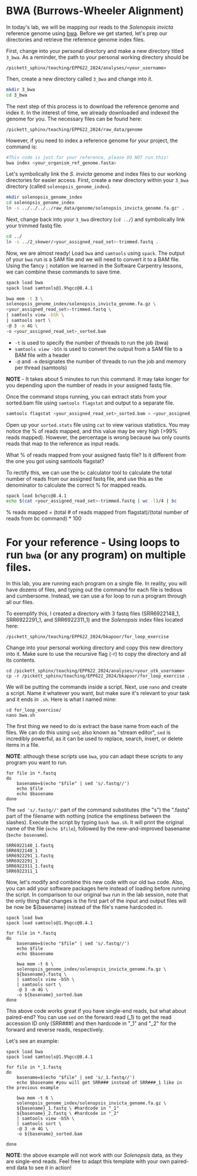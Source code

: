# BWA (Burrows-Wheeler Alignment)
In today's lab, we will be mapping our reads to the _Solenopsis invicta_ reference genome using [bwa](http://bio-bwa.sourceforge.net/). Before we get started, let's prep our directories and retrieve the reference genome index files.

First, change into your personal directory and make a new directory titled `3_bwa`. As a reminder, the path to your personal working directory should be 
```
/pickett_sphinx/teaching/EPP622_2024/analyses/<your_username>
```

Then, create a new directory called `3_bwa` and change into it.

```bash
mkdir 3_bwa
cd 3_bwa
```

The next step of this process is to download the reference genome and index it. In the interest of time, we already downloaded and indexed the genome for you. The necessary files can be found here: 
```
/pickett_sphinx/teaching/EPP622_2024/raw_data/genome
```

However, if you need to index a reference genome for your project, the command is:

```bash
#This code is just for your reference, please DO NOT run this!
bwa index <your_organism_ref_genome.fasta>
```

Let's symbolically link the _S. invicta_ genome and index files to our working directories for easier access. First, create a new directory within your `3_bwa` directory (called `solenopsis_genome_index`).

```bash
mkdir solenopsis_genome_index
cd solenopsis_genome_index
ln -s ../../../../raw_data/genome/solenopsis_invicta_genome.fa.gz* .
```
Next, change back into your `3_bwa` directory (`cd ../`) and symbolically link your trimmed fastq file.

```bash
cd ../
ln -s ../2_skewer/<your_assigned_read_set>-trimmed.fastq .
```

Now, we are almost ready! Load `bwa` and `samtools` using `spack`. The output of your `bwa` run is a SAM file and we will need to convert it to a BAM file. Using the fancy `|` notation we learned in the Software Carpentry lessons, we can combine these commands to save time.

```bash
spack load bwa
spack load samtools@1.9%gcc@8.4.1

bwa mem -t 3 \
solenopsis_genome_index/solenopsis_invicta_genome.fa.gz \
<your_assigned_read_set>-trimmed.fastq \
| samtools view -bSh \
| samtools sort \
-@ 3 -m 4G \
-o <your_assigned_read_set>_sorted.bam 
```
* `-t` is used to specify the number of threads to run the job (bwa) 
* `samtools view -bSh` is used to convert the output from a SAM file to a BAM file with a header 
* `-@` and `-m` designates the number of threads to run the job and memory per thread (samtools)

**NOTE** - It takes about 5 minutes to run this command. It may take longer for you depending upon the number of reads in your assigned fastq file.

Once the command stops running, you can extract stats from your sorted.bam file using `samtools flagstat` and output to a separate file.

```bash
samtools flagstat <your_assigned_read_set>_sorted.bam > <your_assigned_read_set>_sorted.stats
```

Open up your `sorted.stats` file using `cat` to view various statistics. You may notice the % of reads mapped, and this value may be very high (>99% reads mapped). However, the percentage is wrong because `bwa` only counts reads that map to the reference as input reads.

What % of reads mapped from your assigned fastq file? Is it different from the one you got using samtools flagstat? 

To rectify this, we can use the `bc` calculator tool to calculate the total number of reads from our assigned fastq file, and use this as the denominator to calculate the correct % for mapped reads.

```bash
spack load bc%gcc@8.4.1
echo $(cat <your_assigned_read_set>-trimmed.fastq | wc -l)/4 | bc
```
% reads mapped = (total # of reads mapped from flagstat)/(total number of reads from bc command) * 100

# For your reference - Using loops to run `bwa` (or any program) on multiple files.

In this lab, you are running each program on a single file. In reality, you will have dozens of files, and typing out the command for each file is tedious and cumbersome. Instead, we can use a for loop to run a program through all our files.

To exemplify this, I created a directory with 3 fastq files (SRR6922148_1, SRR6922291_1, and SRR6922311_1) and the _Solenopsis_ index files located here: 
```
/pickett_sphinx/teaching/EPP622_2024/bkapoor/for_loop_exercise
```
Change into your personal working directory and copy this new directory into it. Make sure to use the recursive flag (-r) to copy the directory and all its contents.

```
cd /pickett_sphinx/teaching/EPP622_2024/analyses/<your_utk_username>
cp -r /pickett_sphinx/teaching/EPP622_2024/bkapoor/for_loop_exercise .
```

We will be putting the commands inside a script. Next, use `nano` and create a script. Name it whatever you want, but make sure it's relevant to your task and it ends in `.sh`. Here is what I named mine:

```
cd for_loop_exercise/
nano bwa.sh
```

The first thing we need to do is extract the base name from each of the files. We can do this using `sed`; also known as "stream editor", `sed` is incredibly powerful, as it can be used to replace, search, insert, or delete items in a file.  

**NOTE**: although these scripts use `bwa`, you can adapt these scripts to any program you want to run.

```
for file in *.fastq
do
    basename=$(echo "$file" | sed 's/.fastq//')
    echo $file
    echo $basename
done
```

The `sed 's/.fastq//'` part of the command substitutes (the "s") the ".fastq" part of the filename with nothing (notice the emptiness between the slashes). Execute the script by typing `bash bwa.sh`. It will print the original name of the file (`echo $file`), followed by the new-and-improved basename (`$echo basename`).

```
SRR6922148_1.fastq
SRR6922148_1
SRR6922291_1.fastq
SRR6922291_1
SRR6922311_1.fastq
SRR6922311_1
```

Now, let's modify and combine this new code with our old `bwa` code. Also, you can add your software packages here instead of loading before running the script. In comparison to our original `bwa` run in the lab session, note that the only thing that changes is the first part of the input and output files will be now be ${basename} instead of the file's name hardcoded in. 

```
spack load bwa
spack load samtools@1.9%gcc@8.4.1

for file in *.fastq
do
    basename=$(echo "$file" | sed 's/.fastq//')
    echo $file
    echo $basename

    bwa mem -t 6 \
    solenopsis_genome_index/solenopsis_invicta_genome.fa.gz \
    ${basename}.fastq \
    | samtools view -bSh \
    | samtools sort \
    -@ 3 -m 4G \
    -o ${basename}_sorted.bam
done
```

This above code works great if you have single-end reads, but what about paired-end? You can use `sed` on the forward read (_1) to get the read accession ID only (SRR###) and then hardcode in "_1" and "_2" for the forward and reverse reads, respectively. 

Let's see an example:

```
spack load bwa
spack load samtools@1.9%gcc@8.4.1

for file in *_1.fastq
do
    basename=$(echo "$file" | sed 's/_1.fastq//') 
    echo $basename #you will get SRR### instead of SRR###_1 like in the previous example

    bwa mem -t 6 \
    solenopsis_genome_index/solenopsis_invicta_genome.fa.gz \
    ${basename}_1.fastq \ #hardcode in "_1" 
    ${basename}_2.fastq \ #hardcode in "_2" 
    | samtools view -bSh \
    | samtools sort \
    -@ 3 -m 4G \
    -o ${basename}_sorted.bam

done
```
**NOTE**: the above example will not work with our _Solenopsis_ data, as they are single-end reads. Feel free to adapt this template with your own paired-end data to see it in action!